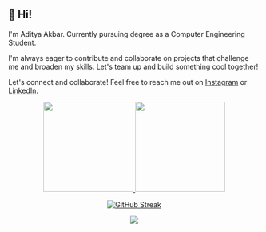 ## 👋 Hi! 

I'm Aditya Akbar. Currently pursuing degree as a Computer Engineering Student.

I'm always eager to contribute and collaborate on projects that challenge me and broaden my skills. Let's team up and build something cool together!

Let's connect and collaborate! Feel free to reach me out on [Instagram](https://www.instagram.com/adit.akbarr/) or [LinkedIn](https://www.linkedin.com/in/aditakbars/).


<div align="center">

<a href="https://github.com/aditakbars">
  <img height="180em" src="https://github-readme-stats-eight-theta.vercel.app/api?username=aditakbars&show_icons=true&theme=nightowl&include_all_commits=true&count_private=true"/>
  <img height="180em" src="https://github-readme-stats-eight-theta.vercel.app/api/top-langs/?username=aditakbars&layout=compact&langs_count=8&theme=nightowl"/>
</a>

[![GitHub Streak](https://streak-stats.demolab.com?user=aditakbars&theme=nightowl)](https://git.io/streak-stats)

![](https://komarev.com/ghpvc/?username=aditakbars)
</div>
